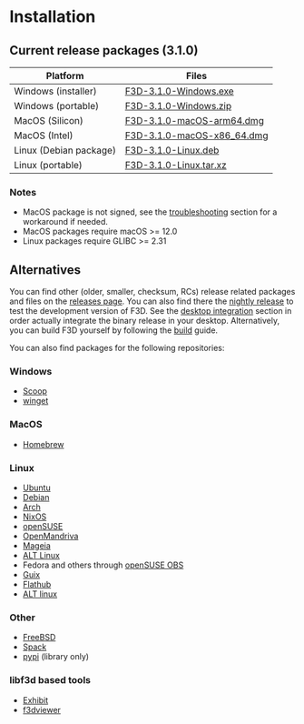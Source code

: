 # Installation

## Current release packages (3.1.0)

| Platform               | Files                                                                                                                       |
| ---------------------- | --------------------------------------------------------------------------------------------------------------------------- |
| Windows (installer)    | [F3D-3.1.0-Windows.exe](https://github.com/f3d-app/f3d/releases/download/v3.1.0/F3D-3.1.0-Windows-x86_64-raytracing.exe)    |
| Windows (portable)     | [F3D-3.1.0-Windows.zip](https://github.com/f3d-app/f3d/releases/download/v3.1.0/F3D-3.1.0-Windows-x86_64-raytracing.zip)    |
| MacOS (Silicon)        | [F3D-3.1.0-macOS-arm64.dmg](https://github.com/f3d-app/f3d/releases/download/v3.1.0/F3D-3.1.0-macOS-arm64-raytracing.dmg)   |
| MacOS (Intel)          | [F3D-3.1.0-macOS-x86_64.dmg](https://github.com/f3d-app/f3d/releases/download/v3.1.0/F3D-3.1.0-macOS-x86_64-raytracing.dmg) |
| Linux (Debian package) | [F3D-3.1.0-Linux.deb](https://github.com/f3d-app/f3d/releases/download/v3.1.0/F3D-3.1.0-Linux-x86_64-raytracing.deb)        |
| Linux (portable)       | [F3D-3.1.0-Linux.tar.xz](https://github.com/f3d-app/f3d/releases/download/v3.1.0/F3D-3.1.0-Linux-x86_64-raytracing.tar.xz)  |

### Notes

- MacOS package is not signed, see the [troubleshooting](LIMITATIONS_AND_TROUBLESHOOTING.md#macos) section for a workaround if needed.
- MacOS packages require macOS >= 12.0
- Linux packages require GLIBC >= 2.31

## Alternatives

You can find other (older, smaller, checksum, RCs) release related packages and files on the [releases page](https://github.com/f3d-app/f3d/releases).
You can also find there the [nightly release](https://github.com/f3d-app/f3d/releases/tag/nightly) to test the development version of F3D.
See the [desktop integration](DESKTOP_INTEGRATION.md) section in order actually integrate the binary release in your desktop.
Alternatively, you can build F3D yourself by following the [build](/dev/BUILD) guide.

You can also find packages for the following repositories:

### Windows

- [Scoop](https://scoop.sh/#/apps?q=f3d&s=0&d=1&o=true)
- [winget](https://winstall.app/apps/f3d-app.f3d)

### MacOS

- [Homebrew](https://formulae.brew.sh/formula/f3d)

### Linux

- [Ubuntu](https://packages.ubuntu.com/search?keywords=f3d&searchon=names&exact=1&suite=all&section=all)
- [Debian](https://packages.debian.org/search?keywords=f3d&searchon=names&exact=1&suite=all&section=all)
- [Arch](https://archlinux.org/packages/extra/x86_64/f3d/)
- [NixOS](https://search.nixos.org/packages?query=f3d)
- [openSUSE](https://software.opensuse.org/package/f3d)
- [OpenMandriva](https://github.com/OpenMandrivaAssociation/f3d)
- [Mageia](https://madb.mageialinux-online.org/show?distribution=cauldron&architecture=x86_64&rpm=f3d&repo=&group=&page=)
- [ALT Linux](https://packages.altlinux.org/en/sisyphus/srpms/f3d/)
- Fedora and others through [openSUSE OBS](https://build.opensuse.org/package/show/home:AndnoVember:F3D/f3d)
- [Guix](https://hpc.guix.info/package/f3d)
- [Flathub](https://flathub.org/apps/details/io.github.f3d_app.f3d)
- [ALT linux](https://packages.altlinux.org/en/sisyphus/srpms/f3d/)

### Other

- [FreeBSD](https://cgit.freebsd.org/ports/tree/graphics/f3d)
- [Spack](https://packages.spack.io/package.html?name=f3d)
- [pypi](https://pypi.org/project/f3d/) (library only)

### libf3d based tools

- [Exhibit](https://flathub.org/apps/io.github.nokse22.Exhibit)
- [f3dviewer](https://github.com/ccseer/f3dviewer)
